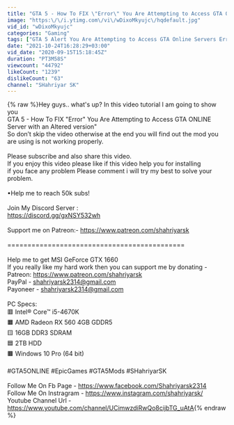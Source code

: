 ```yaml
---
title: "GTA 5 - How To FIX \"Error\" You Are Attempting to Access GTA ONLINE Server with an Altered version\""
image: "https:\/\/i.ytimg.com\/vi\/wDixoMkyujc\/hqdefault.jpg"
vid_id: "wDixoMkyujc"
categories: "Gaming"
tags: ["GTA 5 Alert You Are Attempting to Access GTA Online Servers Error","gta online servers with an altered version of the game","altered version issue"]
date: "2021-10-24T16:28:29+03:00"
vid_date: "2020-09-15T15:18:45Z"
duration: "PT3M58S"
viewcount: "44792"
likeCount: "1239"
dislikeCount: "63"
channel: "SHahriyar SK"
---
```

{% raw %}Hey guys.. what's up? In this video tutorial I am going to show you <br />GTA 5 - How To FIX &quot;Error&quot; You Are Attempting to Access GTA ONLINE Server with an Altered version&quot; <br />So don’t skip the video otherwise at the end you will find out the mod you are using is not working properly.<br /><br />Please subscribe and also share this video. <br />If you enjoy this video please like if this video help you for installing <br />if you face any problem Please comment i will try my best to solve your problem.<br /><br />•Help me to reach 50k subs!<br /><br />Join My Discord Server : <br /><a rel="nofollow" target="blank" href="https://discord.gg/gxNSY532wh">https://discord.gg/gxNSY532wh</a><br /><br />Support me on Patreon:- <a rel="nofollow" target="blank" href="https://www.patreon.com/shahriyarsk">https://www.patreon.com/shahriyarsk</a><br /><br />============================================<br /><br />Help me to get MSI GeForce GTX 1660<br />If you really like my hard work then you can support me by donating -<br />Patreon: <a rel="nofollow" target="blank" href="https://www.patreon.com/shahriyarsk">https://www.patreon.com/shahriyarsk</a><br />PayPal - shahriyarsk2314@gmail.com<br />Payoneer - shahriyarsk2314@gmail.com<br /><br />PC Specs:<br />🟥 Intel® Core™ i5-4670K<br />🟧 AMD Radeon RX 560 4GB GDDR5<br />🟨 16GB DDR3 SDRAM<br />🟦 2TB HDD<br />🟫​ Windows 10 Pro (64 bit)<br /><br />#GTA5ONLINE  #EpicGames  #GTA5Mods  #SHahriyarSK<br /><br />Follow Me On Fb Page - <a rel="nofollow" target="blank" href="https://www.facebook.com/Shahriyarsk2314">https://www.facebook.com/Shahriyarsk2314</a><br />Follow Me On Instragram - <a rel="nofollow" target="blank" href="https://www.instagram.com/shahriyarsk/">https://www.instagram.com/shahriyarsk/</a><br />Youtube Channel Url -  <a rel="nofollow" target="blank" href="https://www.youtube.com/channel/UCimwzdiRwQo8cijbTG_uAtA">https://www.youtube.com/channel/UCimwzdiRwQo8cijbTG_uAtA</a>{% endraw %}

